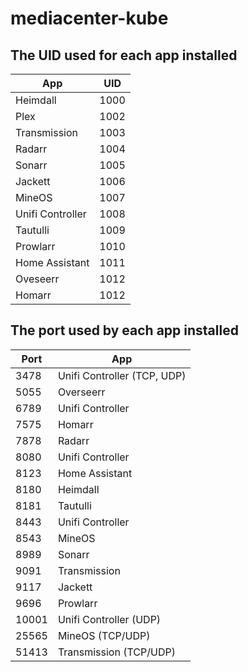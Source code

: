 # mediacenter-kube

## The UID used for each app installed

| App              | UID  |
| ---------------- | ---- |
| Heimdall         | 1000 |
| Plex             | 1002 |
| Transmission     | 1003 |
| Radarr           | 1004 |
| Sonarr           | 1005 |
| Jackett          | 1006 |
| MineOS           | 1007 |
| Unifi Controller | 1008 |
| Tautulli         | 1009 |
| Prowlarr         | 1010 |
| Home Assistant   | 1011 |
| Oveseerr         | 1012 |
| Homarr           | 1012 |

## The port used by each app installed

| Port  | App                         |
| ----- | --------------------------- |
| 3478  | Unifi Controller (TCP, UDP) |
| 5055  | Overseerr                   |
| 6789  | Unifi Controller            |
| 7575  | Homarr                      |
| 7878  | Radarr                      |
| 8080  | Unifi Controller            |
| 8123  | Home Assistant              |
| 8180  | Heimdall                    |
| 8181  | Tautulli                    |
| 8443  | Unifi Controller            |
| 8543  | MineOS                      |
| 8989  | Sonarr                      |
| 9091  | Transmission                |
| 9117  | Jackett                     |
| 9696  | Prowlarr                    |
| 10001 | Unifi Controller (UDP)      |
| 25565 | MineOS (TCP/UDP)            |
| 51413 | Transmission (TCP/UDP)      |
